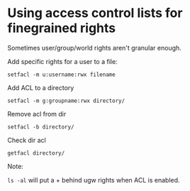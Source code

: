 # Using access control lists for finegrained rights

Sometimes user/group/world rights aren't granular enough.

Add specific rights for a user to a file:

`setfacl -m u:username:rwx filename`

Add ACL to a directory

`setfacl -m g:groupname:rwx directory/`

Remove acl from dir

`setfacl -b directory/`

Check dir acl

`getfacl directory/`

Note:

`ls -al` will put a + behind ugw rights when ACL is enabled.